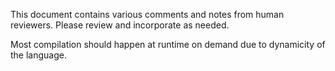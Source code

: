 This document contains various comments and notes from human reviewers. Please review and incorporate as needed.

Most compilation should happen at runtime on demand due to dynamicity of the language.